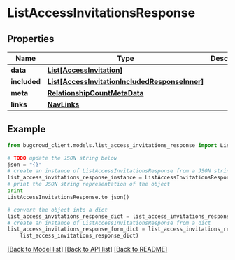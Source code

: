 # ListAccessInvitationsResponse


## Properties

Name | Type | Description | Notes
------------ | ------------- | ------------- | -------------
**data** | [**List[AccessInvitation]**](AccessInvitation.md) |  | 
**included** | [**List[AccessInvitationIncludedResponseInner]**](AccessInvitationIncludedResponseInner.md) |  | [optional] 
**meta** | [**RelationshipCountMetaData**](RelationshipCountMetaData.md) |  | [optional] 
**links** | [**NavLinks**](NavLinks.md) |  | [optional] 

## Example

```python
from bugcrowd_client.models.list_access_invitations_response import ListAccessInvitationsResponse

# TODO update the JSON string below
json = "{}"
# create an instance of ListAccessInvitationsResponse from a JSON string
list_access_invitations_response_instance = ListAccessInvitationsResponse.from_json(json)
# print the JSON string representation of the object
print
ListAccessInvitationsResponse.to_json()

# convert the object into a dict
list_access_invitations_response_dict = list_access_invitations_response_instance.to_dict()
# create an instance of ListAccessInvitationsResponse from a dict
list_access_invitations_response_form_dict = list_access_invitations_response.from_dict(
    list_access_invitations_response_dict)
```
[[Back to Model list]](../README.md#documentation-for-models) [[Back to API list]](../README.md#documentation-for-api-endpoints) [[Back to README]](../README.md)


